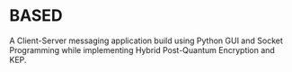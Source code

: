 # BASED
A Client-Server messaging application build using Python GUI and Socket Programming while implementing Hybrid Post-Quantum Encryption and KEP.